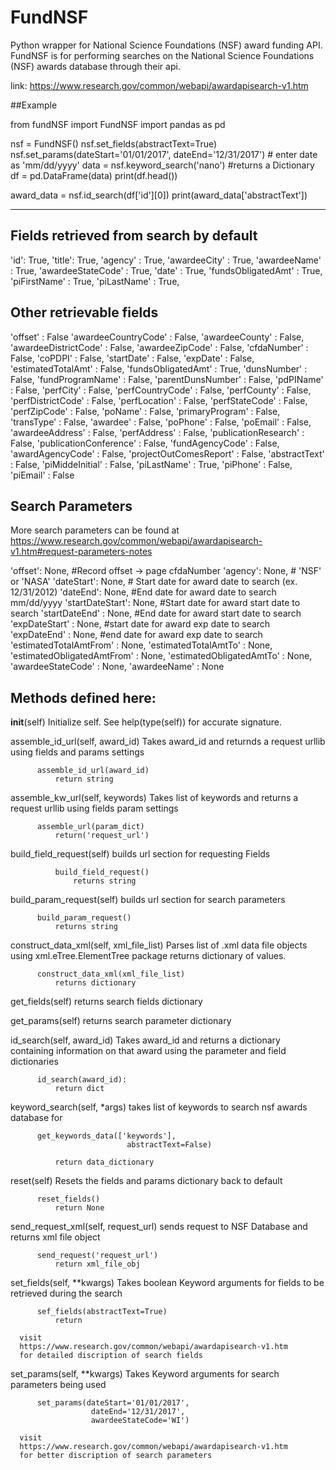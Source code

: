 # FundNSF
Python wrapper for National Science Foundations (NSF) award funding API.
FundNSF is for performing searches on the National Science Foundations
(NSF) awards database through their api.

link: https://www.research.gov/common/webapi/awardapisearch-v1.htm


##Example

from fundNSF import FundNSF
import pandas as pd

nsf = FundNSF()
nsf.set_fields(abstractText=True)
nsf.set_params(dateStart='01/01/2017',
          dateEnd='12/31/2017') # enter date as 'mm/dd/yyyy'
data = nsf.keyword_search('nano') #returns a Dictionary
df = pd.DataFrame(data)
print(df.head())

award_data = nsf.id_search(df['id'][0])
print(award_data['abstractText'])

____________________________________________________________________________

Fields retrieved from search by default
---------------------------------------
  'id': True,
  'title': True,
  'agency' : True,
  'awardeeCity' : True,
  'awardeeName' : True,
  'awardeeStateCode' : True,
  'date' : True,
  'fundsObligatedAmt' : True,
  'piFirstName' : True,
  'piLastName' : True,

Other retrievable fields
------------------------
  'offset' : False
  'awardeeCountryCode' : False,
  'awardeeCounty' : False,
  'awardeeDistrictCode' : False,
  'awardeeZipCode' : False,
  'cfdaNumber' : False,
  'coPDPI' : False,
  'startDate' : False,
  'expDate' : False,
  'estimatedTotalAmt' : False,
  'fundsObligatedAmt' : True,
  'dunsNumber' : False,
  'fundProgramName' : False,
  'parentDunsNumber' : False,
  'pdPIName' : False,
  'perfCity' : False,
  'perfCountryCode' : False,
  'perfCounty' : False,
  'perfDistrictCode' : False,
  'perfLocation' : False,
  'perfStateCode' : False,
  'perfZipCode' : False,
  'poName' : False,
  'primaryProgram' : False,
  'transType' : False,
  'awardee' : False,
  'poPhone' : False,
  'poEmail' : False,
  'awardeeAddress' : False,
  'perfAddress' : False,
  'publicationResearch' : False,
  'publicationConference' : False,
  'fundAgencyCode' : False,
  'awardAgencyCode' : False,
  'projectOutComesReport' : False,
  'abstractText' : False,
  'piMiddeInitial' : False,
  'piLastName' : True,
  'piPhone' : False,
  'piEmail' : False

Search Parameters
-----------------

More search parameters can be found at
https://www.research.gov/common/webapi/awardapisearch-v1.htm#request-parameters-notes

'offset': None, #Record offset -> page cfdaNumber
'agency': None, # 'NSF' or 'NASA'
'dateStart': None, # Start date for award date to search (ex. 12/31/2012)
'dateEnd': None, #End date for award date to search mm/dd/yyyy
'startDateStart': None, #Start date for award start date to search
'startDateEnd' : None, #End date for award start date to search
'expDateStart' : None, #start date for award exp date to search
'expDateEnd' : None, #end date for award exp date to search
'estimatedTotalAmtFrom' : None,
'estimatedTotalAmtTo' : None,
'estimatedObligatedAmtFrom' : None,
'estimatedObligatedAmtTo' : None,
'awardeeStateCode' : None,
'awardeeName' : None

  Methods defined here:
------------------------

  __init__(self)
      Initialize self.  See help(type(self)) for accurate signature.

  assemble_id_url(self, award_id)
      Takes award_id and returnds a request urllib using fields and
      params settings

          assemble_id_url(award_id)
              return string

  assemble_kw_url(self, keywords)
      Takes list of keywords and returns a request urllib using fields
      param settings

          assemble_url(param_dict)
              return('request_url')

  build_field_request(self)
      builds url section for requesting Fields

              build_field_request()
                  returns string

  build_param_request(self)
      builds url section for search parameters

          build_param_request()
              returns string

  construct_data_xml(self, xml_file_list)
      Parses list of .xml data file objects using xml.eTree.ElementTree
      package returns dictionary of values.

          construct_data_xml(xml_file_list)
              returns dictionary

  get_fields(self)
      returns search fields dictionary

  get_params(self)
      returns search parameter dictionary

  id_search(self, award_id)
      Takes award_id and returns a dictionary containing information on
      that award using the parameter and field dictionaries

          id_search(award_id):
              return dict

  keyword_search(self, *args)
      takes list of keywords to search nsf awards database for

          get_keywords_data(['keywords'],
                              abstractText=False)

              return data_dictionary

  reset(self)
      Resets the fields and params dictionary back to default

          reset_fields()
              return None

  send_request_xml(self, request_url)
      sends request to NSF Database and returns xml file object

          send_request('request_url')
              return xml_file_obj

  set_fields(self, **kwargs)
      Takes boolean Keyword arguments for fields to be retrieved during the
      search

          sef_fields(abstractText=True)
              return

      visit
      https://www.research.gov/common/webapi/awardapisearch-v1.htm
      for detailed discription of search fields

  set_params(self, **kwargs)
      Takes Keyword arguments for search parameters being used

          set_params(dateStart='01/01/2017',
                      dateEnd='12/31/2017',
                      awardeeStateCode='WI')

      visit
      https://www.research.gov/common/webapi/awardapisearch-v1.htm
      for better discription of search parameters
